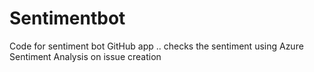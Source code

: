 # Sentimentbot
Code for sentiment bot GitHub app .. checks the sentiment using Azure Sentiment Analysis on issue creation
